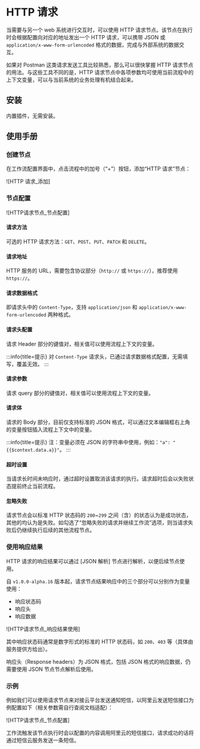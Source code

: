 # HTTP 请求

<PluginInfo name="workflow-request" link="/handbook/workflow-request"></PluginInfo>

当需要与另一个 web 系统进行交互时，可以使用 HTTP 请求节点。该节点在执行时会根据配置向对应的地址发出一个 HTTP 请求，可以携带 JSON 或 `application/x-www-form-urlencoded` 格式的数据，完成与外部系统的数据交互。

如果对 Postman 这类请求发送工具比较熟悉，那么可以很快掌握 HTTP 请求节点的用法。与这些工具不同的是，HTTP 请求节点中各项参数均可使用当前流程中的上下文变量，可以与当前系统的业务处理有机结合起来。

## 安装

内置插件，无需安装。

## 使用手册

### 创建节点

在工作流配置界面中，点击流程中的加号（“+”）按钮，添加“HTTP 请求”节点：

![HTTP 请求_添加]
<!-- TODO: 插入图片 -->

### 节点配置

![HTTP请求节点_节点配置]
<!-- TODO: 插入图片 -->

#### 请求方法

可选的 HTTP 请求方法：`GET`、`POST`、`PUT`、`PATCH` 和 `DELETE`。

#### 请求地址

HTTP 服务的 URL，需要包含协议部分（`http://` 或 `https://`），推荐使用 `https://`。

#### 请求数据格式

即请求头中的 `Content-Type`，支持 `application/json` 和 `application/x-www-form-urlencoded` 两种格式。

#### 请求头配置

请求 Header 部分的键值对，相关值可以使用流程上下文的变量。

:::info{title=提示}
对 `Content-Type` 请求头，已通过请求数据格式配置，无需填写，覆盖无效。
:::

#### 请求参数

请求 query 部分的键值对，相关值可以使用流程上下文的变量。

#### 请求体

请求的 Body 部分，目前仅支持标准的 JSON 格式，可以通过文本编辑框右上角的变量按钮插入流程上下文中的变量。

:::info{title=提示}
注：变量必须在 JSON 的字符串中使用，例如：`"a": "{{$context.data.a}}"`。
:::

#### 超时设置

当请求长时间未响应时，通过超时设置取消该请求的执行。请求超时后会以失败状态提前终止当前流程。

#### 忽略失败

请求节点会以标准 HTTP 状态码的 `200`~`299` 之间（含）的状态认为是成功状态，其他的均认为是失败。如勾选了“忽略失败的请求并继续工作流”选项，则当请求失败后仍继续执行后续的其他流程节点。

### 使用响应结果

HTTP 请求的响应结果可以通过 [JSON 解析] 节点进行解析，以便后续节点使用。

自 `v1.0.0-alpha.16` 版本起，请求节点结果响应中的三个部分可以分别作为变量使用：

* 响应状态码
* 响应头
* 响应数据

![HTTP请求节点_响应结果使用]
<!-- TODO: 插入图片 -->

其中响应状态码通常是数字形式的标准的 HTTP 状态码，如 `200`、`403` 等（具体由服务提供方给出）。

响应头（Response headers）为 JSON 格式，包括 JSON 格式的响应数据，仍需要使用 JSON 节点节点解析后使用。

### 示例

例如我们可以使用请求节点来对接云平台发送通知短信，以阿里云发送短信接口为例配置如下（相关参数需自行查阅文档适配）：

![HTTP请求节点_节点配置]
<!-- TODO: 插入图片 -->

工作流触发该节点执行时会以配置的内容调用阿里云的短信接口，请求成功的话将通过短信云服务发送一条短信。